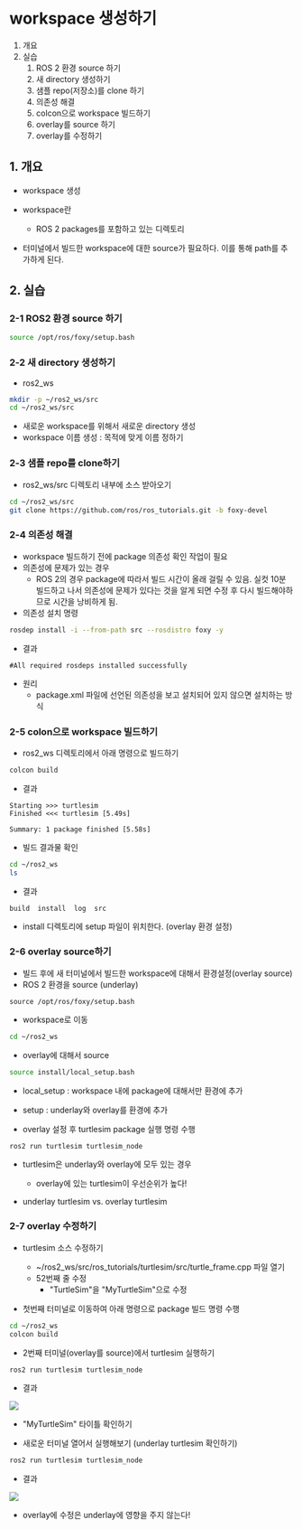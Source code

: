 # workspace 생성하기
1. 개요
2. 실습
   1. ROS 2 환경 source 하기
   2. 새 directory 생성하기
   3. 샘플 repo(저장소)를 clone 하기
   4. 의존성 해결
   5. colcon으로 workspace 빌드하기
   6. overlay를 source 하기
   7. overlay를 수정하기

## 1. 개요
* workspace 생성
* workspace란
  * ROS 2 packages를 포함하고 있는 디렉토리

* 터미널에서 빌드한 workspace에 대한 source가 필요하다. 이를 통해 path를 추가하게 된다.

## 2. 실습
### 2-1 ROS2 환경 source 하기

```bash
source /opt/ros/foxy/setup.bash
```
### 2-2 새 directory 생성하기
* ros2_ws
```bash
mkdir -p ~/ros2_ws/src
cd ~/ros2_ws/src
```
   * 새로운 workspace를 위해서 새로운 directory 생성
   * workspace 이름 생성 : 목적에 맞게 이름 정하기

### 2-3 샘플 repo를 clone하기
* ros2_ws/src 디렉토리 내부에 소스 받아오기
```bash
cd ~/ros2_ws/src
git clone https://github.com/ros/ros_tutorials.git -b foxy-devel
```

### 2-4 의존성 해결
* workspace 빌드하기 전에 package 의존성 확인 작업이 필요
* 의존성에 문제가 있는 경우
   * ROS 2의 경우 package에 따라서 빌드 시간이 올래 걸릴 수 있음. 실컷 10분 빌드하고 나서 의존성에 문제가 있다는 것을 알게 되면 수정 후 다시 빌드해야하므로 시간을 낭비하게 됨.
* 의존성 설치 명령
```bash
rosdep install -i --from-path src --rosdistro foxy -y
```

* 결과
```
#All required rosdeps installed successfully
```

* 원리
  * package.xml 파일에 선언된 의존성을 보고 설치되어 있지 않으면 설치하는 방식


### 2-5 colon으로 workspace 빌드하기
* ros2_ws 디렉토리에서 아래 명령으로 빌드하기
```bash
colcon build
```

* 결과
```
Starting >>> turtlesim
Finished <<< turtlesim [5.49s]

Summary: 1 package finished [5.58s]
```

* 빌드 결과물 확인
```bash
cd ~/ros2_ws
ls
```

* 결과
```
build  install  log  src
```
   * install 디렉토리에 setup 파일이 위치한다. (overlay 환경 설정)

### 2-6 overlay source하기
* 빌드 후에 새 터미널에서 빌드한 workspace에 대해서 환경설정(overlay source)
* ROS 2 환경을 source (underlay)
```
source /opt/ros/foxy/setup.bash
```

* workspace로 이동
```bash
cd ~/ros2_ws
```

* overlay에 대해서 source
```bash
source install/local_setup.bash
```
   * local_setup : workspace 내에 package에 대해서만 환경에 추가
   * setup : underlay와 overlay를 환경에 추가

* overlay 설정 후 turtlesim package 실행 명령 수행
```
ros2 run turtlesim turtlesim_node
```
* turtlesim은 underlay와 overlay에 모두 있는 경우
   * overlay에 있는 turtlesim이 우선순위가 높다!

* underlay turtlesim vs. overlay turtlesim

### 2-7 overlay 수정하기
* turtlesim 소스 수정하기
   * ~/ros2_ws/src/ros_tutorials/turtlesim/src/turtle_frame.cpp 파일 열기
   * 52번째 줄 수정
      * "TurtleSim"을 "MyTurtleSim"으로 수정

* 첫번째 터미널로 이동하여 아래 명령으로 package 빌드 명령 수행
```bash
cd ~/ros2_ws
colcon build
```

* 2번째 터미널(overlay를 source)에서 turtlesim 실행하기
```bash
ros2 run turtlesim turtlesim_node
```

* 결과

![](https://docs.ros.org/en/foxy/_images/overlay.png)

   * "MyTurtleSim" 타이틀 확인하기

* 새로운 터미널 열어서 실행해보기 (underlay turtlesim 확인하기)
```bash
ros2 run turtlesim turtlesim_node
```

* 결과

![](https://docs.ros.org/en/foxy/_images/underlay.png)

   * overlay에 수정은 underlay에 영향을 주지 않는다!
